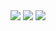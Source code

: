 <img src="https://github.com/SauravMuke54/QuadB-Frontend/assets/98262822/a20f99a1-d59b-41ea-b744-192069b621d4">

<img src="https://github.com/SauravMuke54/QuadB-Frontend/assets/98262822/bd992e6f-7877-4c04-b75e-e1d419d044d0">

<img src="https://github.com/SauravMuke54/QuadB-Frontend/assets/98262822/6a30e007-82f5-4e13-8a28-8cb80cb30376">


